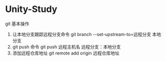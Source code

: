 # Unity-Study
git 基本操作
1. 让本地分支跟踪远程分支命令
   git branch --set-upstream-to=远程分支  本地分支
2. git push 命令
   git push  远程主机名  远程分支：本地分支
3. 添加远程仓库地址
   git remote add origin 远程仓库地址
